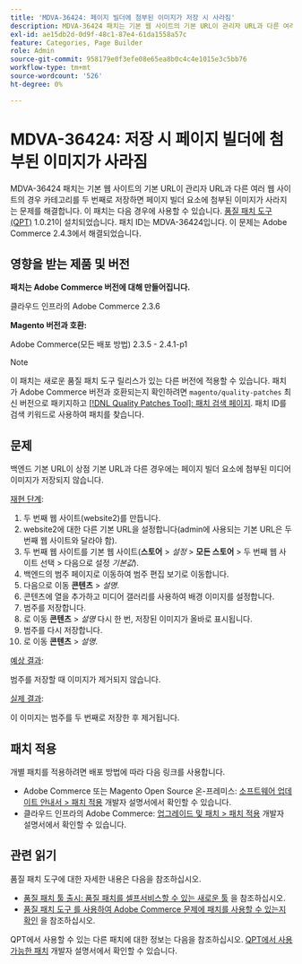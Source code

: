```yaml
---
title: 'MDVA-36424: 페이지 빌더에 첨부된 이미지가 저장 시 사라짐'
description: MDVA-36424 패치는 기본 웹 사이트의 기본 URL이 관리자 URL과 다른 여러 웹 사이트의 경우 카테고리를 두 번째로 저장하면 페이지 빌더 요소에 첨부된 이미지가 사라지는 문제를 해결합니다. 이 패치는 [Quality Patches Tool (QPT)](/help/announcements/adobe-commerce-announcements/magento-quality-patches-released-new-tool-to-self-serve-quality-patches.md) 1.0.21이 설치된 경우 사용할 수 있습니다. 패치 ID는 MDVA-36424입니다. 이 문제는 Adobe Commerce 2.4.3에서 해결되었습니다.
exl-id: ae15db2d-0d9f-48c1-87e4-61da1558a57c
feature: Categories, Page Builder
role: Admin
source-git-commit: 958179e0f3efe08e65ea8b0c4c4e1015e3c5bb76
workflow-type: tm+mt
source-wordcount: '526'
ht-degree: 0%

---
```


# MDVA-36424: 저장 시 페이지 빌더에 첨부된 이미지가 사라짐

MDVA-36424 패치는 기본 웹 사이트의 기본 URL이 관리자 URL과 다른 여러 웹 사이트의 경우 카테고리를 두 번째로 저장하면 페이지 빌더 요소에 첨부된 이미지가 사라지는 문제를 해결합니다. 이 패치는 다음 경우에 사용할 수 있습니다. [품질 패치 도구(QPT)](/help/announcements/adobe-commerce-announcements/magento-quality-patches-released-new-tool-to-self-serve-quality-patches.md) 1.0.21이 설치되었습니다. 패치 ID는 MDVA-36424입니다. 이 문제는 Adobe Commerce 2.4.3에서 해결되었습니다.

## 영향을 받는 제품 및 버전

**패치는 Adobe Commerce 버전에 대해 만들어집니다.**

클라우드 인프라의 Adobe Commerce 2.3.6

**Magento 버전과 호환:**

Adobe Commerce(모든 배포 방법) 2.3.5 - 2.4.1-p1

>[!NOTE]
>
>이 패치는 새로운 품질 패치 도구 릴리스가 있는 다른 버전에 적용할 수 있습니다. 패치가 Adobe Commerce 버전과 호환되는지 확인하려면 `magento/quality-patches` 최신 버전으로 패키지하고 [[!DNL Quality Patches Tool]: 패치 검색 페이지](https://devdocs.magento.com/quality-patches/tool.html#patch-grid). 패치 ID를 검색 키워드로 사용하여 패치를 찾습니다.

## 문제

백엔드 기본 URL이 상점 기본 URL과 다른 경우에는 페이지 빌더 요소에 첨부된 미디어 이미지가 저장되지 않습니다.

<u>재현 단계</u>:

1. 두 번째 웹 사이트(website2)를 만듭니다.
1. website2에 대한 다른 기본 URL을 설정합니다(admin에 사용되는 기본 URL은 두 번째 웹 사이트와 달라야 함).
1. 두 번째 웹 사이트를 기본 웹 사이트(**스토어** > *설정* > **모든 스토어** > 두 번째 웹 사이트 선택 > 다음으로 설정 *기본값*).
1. 백엔드의 범주 페이지로 이동하여 범주 편집 보기로 이동합니다.
1. 다음으로 이동 **콘텐츠** > *설명*.
1. 콘텐츠에 열을 추가하고 미디어 갤러리를 사용하여 배경 이미지를 설정합니다.
1. 범주를 저장합니다.
1. 로 이동 **콘텐츠** > *설명* 다시 한 번, 저장된 이미지가 올바로 표시됩니다.
1. 범주를 다시 저장합니다.
1. 로 이동 **콘텐츠** > *설명*.

<u>예상 결과</u>:

범주를 저장할 때 이미지가 제거되지 않습니다.

<u>실제 결과</u>:

이 이미지는 범주를 두 번째로 저장한 후 제거됩니다.

## 패치 적용

개별 패치를 적용하려면 배포 방법에 따라 다음 링크를 사용합니다.

* Adobe Commerce 또는 Magento Open Source 온-프레미스: [소프트웨어 업데이트 안내서 > 패치 적용](https://devdocs.magento.com/guides/v2.4/comp-mgr/patching/mqp.html) 개발자 설명서에서 확인할 수 있습니다.
* 클라우드 인프라의 Adobe Commerce: [업그레이드 및 패치 > 패치 적용](https://devdocs.magento.com/cloud/project/project-patch.html) 개발자 설명서에서 확인할 수 있습니다.

## 관련 읽기

품질 패치 도구에 대한 자세한 내용은 다음을 참조하십시오.

* [품질 패치 툴 출시: 품질 패치를 셀프서비스할 수 있는 새로운 툴](/help/announcements/adobe-commerce-announcements/magento-quality-patches-released-new-tool-to-self-serve-quality-patches.md) 을 참조하십시오.
* [품질 패치 도구 를 사용하여 Adobe Commerce 문제에 패치를 사용할 수 있는지 확인](/help/support-tools/patches-available-in-qpt-tool/check-patch-for-magento-issue-with-magento-quality-patches.md) 을 참조하십시오.

QPT에서 사용할 수 있는 다른 패치에 대한 정보는 다음을 참조하십시오. [QPT에서 사용 가능한 패치](https://devdocs.magento.com/quality-patches/tool.html#patch-grid) 개발자 설명서에서 확인할 수 있습니다.
